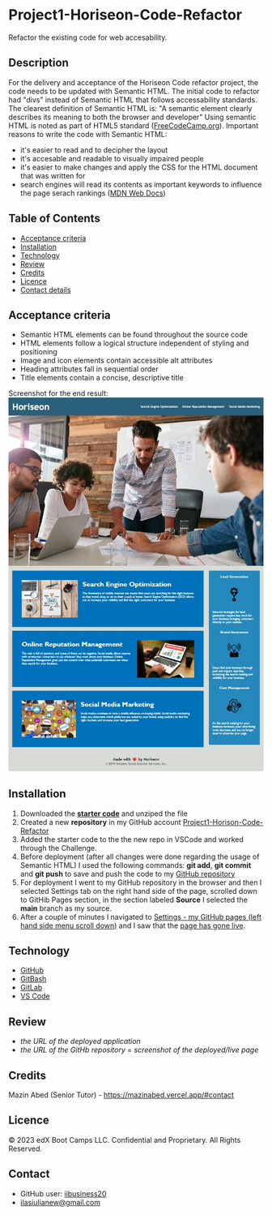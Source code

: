 # Project1-Horiseon-Code-Refactor
Refactor the existing code for web accesability.

## Description
For the delivery and acceptance of the Horiseon Code refactor project, the code needs to be updated with Semantic HTML. The initial code to refactor had "divs" instead of Semantic HTML that follows accessability standards.
The clearest definition of Semantic HTML is: "A semantic element clearly describes its meaning to both the browser and developer" 
Using semantic HTML is noted as part of HTML5 standard ([FreeCodeCamp.org](https://www.freecodecamp.org/news/semantic-html-alternatives-to-using-divs/)).
Important reasons to write the code with Semantic HTML:
- it's easier to read and to decipher the layout
- it's accesable and readable to visually impaired people
- it's easier to make changes and apply the CSS for the HTML document that was written for
- search engines will read its contents as important keywords to influence the page serach rankings ([MDN Web Docs](https://developer.mozilla.org/en-US/docs/Glossary/Semantics))

## Table of Contents
- [Acceptance criteria](#description-user-story)
- [Installation](#installation)
- [Technology](#technology)
- [Review](#project1-horiseon-code-refactor)
- [Credits](#contributers)
- [Licence](#licence)
- [Contact details](#contact)

## Acceptance criteria
- Semantic HTML elements can be found throughout the source code
- HTML elements follow a logical structure independent of styling and positioning
- Image and icon elements contain accessible alt attributes
- Heading attributes fall in sequential order
- Title elements contain a concise, descriptive title

Screenshot for the end result:
![](assets/images/refactor.jpg)


## Installation
1. Downloaded the [**starter code**](https://static.fullstack-bootcamp.com/uk-16/activities/01-html-git-github-module/04-code-refactor-lesson/challenge.zip) and unziped the file
2. Created a new **repository** in my GitHub account [Project1-Horison-Code-Refactor](https://github.com/iibusiness20/Project1-Horiseon-Code-Refactor/tree/main)
3. Added the starter code to the the new repo in VSCode and worked through the Challenge.
4. Before deployment (after all changes were done regarding the usage of Semantic HTML) I used the following commands: **git add**, **git commit** and **git push** to save and push the code to my [GitHub repository](https://github.com/iibusiness20/Project1-Horiseon-Code-Refactor/tree/main)
5. For deployment I went to my GitHub repository in the browser and then I selected Settings tab on the right hand side of the page, scrolled down to GitHib Pages section, in the section labeled **Source** I selected the **main** branch as my source.
6. After a couple of minutes I navigated to [Settings - my GitHub pages (left hand side menu scroll down)](github.com/iibusiness20//Project1-Horison-Code-Refactor/settings/pages) and I saw that the [page has gone live](iibusiness20.github.io/Project1-Horison-Code-Refactor/).

## Technology
- [GitHub](https://github.com/iibusiness20/Project1-Horiseon-Code-Refactor)
- [GitBash](https://github.com/git-guides/install-git)
- [GitLab](https://git.bootcampcontent.com/uk-edx-16-week/UK-VIRT-FE-PT-11-2023-U-LOLC-1)
- [VS Code](https://code.visualstudio.com/download)

## Review
- *the URL of the deployed application*
- *the URL of the GitHb repository*
= *screenshot of the deployed/live page*

## Credits
Mazin Abed (Senior Tutor) - https://mazinabed.vercel.app/#contact

## Licence
© 2023 edX Boot Camps LLC. Confidential and Proprietary. All Rights Reserved.

## Contact
- GitHub user: [iibusiness20](https://github.com/iibusiness20)
- ilasiulianew@gmail.com
